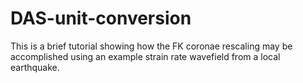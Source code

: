 # DAS-unit-conversion
This is a brief tutorial showing how the FK coronae rescaling may be accomplished using an example strain rate wavefield from a local earthquake. 
